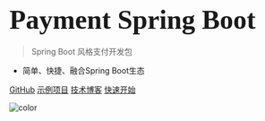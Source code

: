 <!-- _coverpage.md -->
# <span style = "font-size:3rem;font-weight: 600;font-family: fantasy;">Payment Spring Boot</span>

> Spring Boot 风格支付开发包

- 简单、快捷、融合Spring Boot生态


[GitHub](https://github.com/NotFound403/payment-spring-boot)
[示例项目](https://github.com/NotFound403/payment-spring-boot-samples)
[技术博客](https://felord.cn)
[快速开始](README.md)

![color](#9ee8bd)